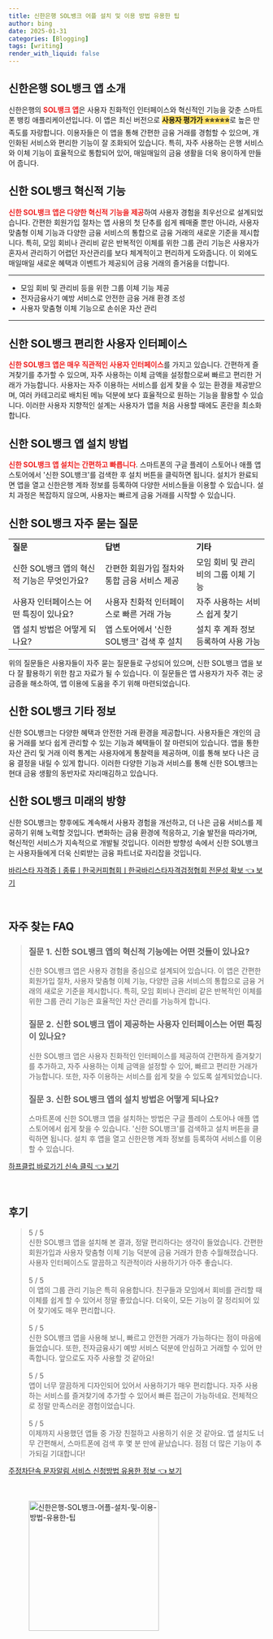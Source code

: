 ```yaml
---
title: 신한은행 SOL뱅크 어플 설치 및 이용 방법 유용한 팁
author: bing
date: 2025-01-31
categories: [Blogging]
tags: [writing]
render_with_liquid: false
---
```



<h2 id='신한은행_SOL뱅크_앱_소개'>신한은행 SOL뱅크 앱 소개</h2>

<p>신한은행의 <b><span style="color: #ee2323;">SOL뱅크 앱</span></b>은 사용자 친화적인 인터페이스와 혁신적인 기능을 갖춘 스마트폰 뱅킹 애플리케이션입니다. 이 앱은 최신 버전으로 <b><span style="background-color: #ffe066;">사용자 평가가 ⭐⭐⭐⭐⭐</span></b>로 높은 만족도를 자랑합니다. 이용자들은 이 앱을 통해 간편한 금융 거래를 경험할 수 있으며, 개인화된 서비스와 편리한 기능이 잘 조화되어 있습니다. 특히, 자주 사용하는 은행 서비스와 이체 기능이 효율적으로 통합되어 있어, 매일매일의 금융 생활을 더욱 용이하게 만들어 줍니다.</p>

<h2 id='신한_SOL뱅크_혁신적_기능'>신한 SOL뱅크 혁신적 기능</h2>

<p><b><span style="color: #ee2323;">신한 SOL뱅크 앱은 다양한 혁신적 기능을 제공</span></b>하여 사용자 경험을 최우선으로 설계되었습니다. 간편한 회원가입 절차는 앱 사용의 첫 단추를 쉽게 꿰매줄 뿐만 아니라, 사용자 맞춤형 이체 기능과 다양한 금융 서비스의 통합으로 금융 거래의 새로운 기준을 제시합니다. 특히, 모임 회비나 관리비 같은 반복적인 이체를 위한 그룹 관리 기능은 사용자가 혼자서 관리하기 어렵던 자산관리를 보다 체계적이고 편리하게 도와줍니다. 이 외에도 매일매일 새로운 혜택과 이벤트가 제공되어 금융 거래의 즐거움을 더합니다.</p>

<hr />

<ul>
    <li>모임 회비 및 관리비 등을 위한 그룹 이체 기능 제공</li>
    <li>전자금융사기 예방 서비스로 안전한 금융 거래 환경 조성</li>
    <li>사용자 맞춤형 이체 기능으로 손쉬운 자산 관리</li>
</ul>

<hr />

<h2 id='신한_SOL뱅크_편리한_사용자_인터페이스'>신한 SOL뱅크 편리한 사용자 인터페이스</h2>

<p><b><span style="color: #ee2323;">신한 SOL뱅크 앱은 매우 직관적인 사용자 인터페이스</span></b>를 가지고 있습니다. 간편하게 즐겨찾기를 추가할 수 있으며, 자주 사용하는 이체 금액을 설정함으로써 빠르고 편리한 거래가 가능합니다. 사용자는 자주 이용하는 서비스를 쉽게 찾을 수 있는 환경을 제공받으며, 여러 카테고리로 배치된 메뉴 덕분에 보다 효율적으로 원하는 기능을 활용할 수 있습니다. 이러한 사용자 지향적인 설계는 사용자가 앱을 처음 사용할 때에도 혼란을 최소화합니다.</p>

<h2 id='신한_SOL뱅크_앱_설치_방법'>신한 SOL뱅크 앱 설치 방법</h2>

<p><b><span style="color: #ee2323;">신한 SOL뱅크 앱 설치는 간편하고 빠릅니다</span></b>. 스마트폰의 구글 플레이 스토어나 애플 앱 스토어에서 '신한 SOL뱅크'를 검색한 후 설치 버튼을 클릭하면 됩니다. 설치가 완료되면 앱을 열고 신한은행 계좌 정보를 등록하여 다양한 서비스들을 이용할 수 있습니다. 설치 과정은 복잡하지 않으며, 사용자는 빠르게 금융 거래를 시작할 수 있습니다.</p>

<h2 id='신한_SOL뱅크_자주_묻는_질문'>신한 SOL뱅크 자주 묻는 질문</h2>

<table>
    <tr>
        <td><b>질문</b></td>
        <td><b>답변</b></td>
        <td><b>기타</b></td>
    </tr>
    <tr>
        <td>신한 SOL뱅크 앱의 혁신적 기능은 무엇인가요?</td>
        <td>간편한 회원가입 절차와 통합 금융 서비스 제공</td>
        <td>모임 회비 및 관리비의 그룹 이체 기능</td>
    </tr>
    <tr>
        <td>사용자 인터페이스는 어떤 특징이 있나요?</td>
        <td>사용자 친화적 인터페이스로 빠른 거래 가능</td>
        <td>자주 사용하는 서비스 쉽게 찾기</td>
    </tr>
    <tr>
        <td>앱 설치 방법은 어떻게 되나요?</td>
        <td>앱 스토어에서 '신한 SOL뱅크' 검색 후 설치</td>
        <td>설치 후 계좌 정보 등록하여 사용 가능</td>
    </tr>
</table>

<p>위의 질문들은 사용자들이 자주 묻는 질문들로 구성되어 있으며, 신한 SOL뱅크 앱을 보다 잘 활용하기 위한 참고 자료가 될 수 있습니다. 이 질문들은 앱 사용자가 자주 겪는 궁금증을 해소하여, 앱 이용에 도움을 주기 위해 마련되었습니다.</p>

<h2 id='신한_SOL뱅크_기타_정보'>신한 SOL뱅크 기타 정보</h2>

<p>신한 SOL뱅크는 다양한 혜택과 안전한 거래 환경을 제공합니다. 사용자들은 개인의 금융 거래를 보다 쉽게 관리할 수 있는 기능과 혜택들이 잘 마련되어 있습니다. 앱을 통한 자산 관리 및 거래 이력 통계는 사용자에게 통찰력을 제공하며, 이를 통해 보다 나은 금융 결정을 내릴 수 있게 합니다. 이러한 다양한 기능과 서비스를 통해 신한 SOL뱅크는 현대 금융 생활의 동반자로 자리매김하고 있습니다.</p>

<h2 id='신한_SOL뱅크_미래의_방향'>신한 SOL뱅크 미래의 방향</h2>

<p>신한 SOL뱅크는 향후에도 계속해서 사용자 경험을 개선하고, 더 나은 금융 서비스를 제공하기 위해 노력할 것입니다. 변화하는 금융 환경에 적응하고, 기술 발전을 따라가며, 혁신적인 서비스가 지속적으로 개발될 것입니다. 이러한 방향성 속에서 신한 SOL뱅크는 사용자들에게 더욱 신뢰받는 금융 파트너로 자리잡을 것입니다.</p>


<p><a class="click-button" title="바리스타 자격증ㅣ종류ㅣ한국커피협회ㅣ한국바리스타자격검정협회 전문성 확보" href="https://aptwhite.github.io/posts/%EB%B0%94%EB%A6%AC%EC%8A%A4%ED%83%80-%EC%9E%90%EA%B2%A9%EC%A6%9D%E3%85%A3%EC%A2%85%EB%A5%98%E3%85%A3%ED%95%9C%EA%B5%AD%EC%BB%A4%ED%94%BC%ED%98%91%ED%9A%8C%E3%85%A3%ED%95%9C%EA%B5%AD%EB%B0%94%EB%A6%AC%EC%8A%A4%ED%83%80%EC%9E%90%EA%B2%A9%EA%B2%80%EC%A0%95%ED%98%91%ED%9A%8C-%EC%A0%84%EB%AC%B8%EC%84%B1-%ED%99%95%EB%B3%B4/" rel="dofollow">바리스타 자격증ㅣ종류ㅣ한국커피협회ㅣ한국바리스타자격검정협회 전문성 확보 👈 보기</a></p><br>
<h2 id='자주_찾는_FAQ'>자주 찾는 FAQ</h2>
<div itemscope="" itemtype="https://schema.org/FAQPage">
<blockquote>
<div itemscope="" itemprop="mainEntity" itemtype="https://schema.org/Question">
<h3 itemprop="name">질문 1. 신한 SOL뱅크 앱의 혁신적 기능에는 어떤 것들이 있나요?</h3>
<div itemscope="" itemprop="acceptedAnswer" itemtype="https://schema.org/Answer">
<span itemprop="text">
<p>신한 SOL뱅크 앱은 사용자 경험을 중심으로 설계되어 있습니다. 이 앱은 간편한 회원가입 절차, 사용자 맞춤형 이체 기능, 다양한 금융 서비스의 통합으로 금융 거래의 새로운 기준을 제시합니다. 특히, 모임 회비나 관리비 같은 반복적인 이체를 위한 그룹 관리 기능은 효율적인 자산 관리를 가능하게 합니다.</p>
</span>
</div>
</div>
<div itemscope="" itemprop="mainEntity" itemtype="https://schema.org/Question">
<h3 itemprop="name">질문 2. 신한 SOL뱅크 앱이 제공하는 사용자 인터페이스는 어떤 특징이 있나요?</h3>
<div itemscope="" itemprop="acceptedAnswer" itemtype="https://schema.org/Answer">
<span itemprop="text">
<p>신한 SOL뱅크 앱은 사용자 친화적인 인터페이스를 제공하여 간편하게 즐겨찾기를 추가하고, 자주 사용하는 이체 금액을 설정할 수 있어, 빠르고 편리한 거래가 가능합니다. 또한, 자주 이용하는 서비스를 쉽게 찾을 수 있도록 설계되었습니다.</p>
</span>
</div>
</div>
<div itemscope="" itemprop="mainEntity" itemtype="https://schema.org/Question">
<h3 itemprop="name">질문 3. 신한 SOL뱅크 앱의 설치 방법은 어떻게 되나요?</h3>
<div itemscope="" itemprop="acceptedAnswer" itemtype="https://schema.org/Answer">
<span itemprop="text">
<p>스마트폰에 신한 SOL뱅크 앱을 설치하는 방법은 구글 플레이 스토어나 애플 앱 스토어에서 쉽게 찾을 수 있습니다. '신한 SOL뱅크'를 검색하고 설치 버튼을 클릭하면 됩니다. 설치 후 앱을 열고 신한은행 계좌 정보를 등록하여 서비스를 이용할 수 있습니다.</p>
</span>
</div>
</div>
</blockquote>
</div>
<p><a class="click-button" title="하프클럽 바로가기 신속 클릭" href="https://aptwhite.github.io/posts/%ED%95%98%ED%94%84%ED%81%B4%EB%9F%BD-%EB%B0%94%EB%A1%9C%EA%B0%80%EA%B8%B0-%EC%8B%A0%EC%86%8D-%ED%81%B4%EB%A6%AD/" rel="dofollow">하프클럽 바로가기 신속 클릭 👈 보기</a></p><br>
<h2 id='후기'>후기</h2>
<div itemscope itemtype="https://schema.org/Product">
  <blockquote>
  <div itemprop="review" itemscope itemtype="https://schema.org/Review">
      <div itemprop="reviewRating" itemscope itemtype="https://schema.org/Rating"> <span itemprop="ratingValue">5</span> / <span itemprop="bestRating">5</span> </div>
      <span itemprop="reviewBody">신한 SOL뱅크 앱을 설치해 본 결과, 정말 편리하다는 생각이 들었습니다. 간편한 회원가입과 사용자 맞춤형 이체 기능 덕분에 금융 거래가 한층 수월해졌습니다. 사용자 인터페이스도 깔끔하고 직관적이라 사용하기가 아주 좋습니다.</span>
  </div>
  <br>
  <div itemprop="review" itemscope itemtype="https://schema.org/Review">
      <div itemprop="reviewRating" itemscope itemtype="https://schema.org/Rating"> <span itemprop="ratingValue">5</span> / <span itemprop="bestRating">5</span> </div>
      <span itemprop="reviewBody">이 앱의 그룹 관리 기능은 특히 유용합니다. 친구들과 모임에서 회비를 관리할 때 이체를 쉽게 할 수 있어서 정말 좋았습니다. 더욱이, 모든 기능이 잘 정리되어 있어 찾기에도 매우 편리합니다.</span>
  </div>
  <br>
  <div itemprop="review" itemscope itemtype="https://schema.org/Review">
      <div itemprop="reviewRating" itemscope itemtype="https://schema.org/Rating"> <span itemprop="ratingValue">5</span> / <span itemprop="bestRating">5</span> </div>
      <span itemprop="reviewBody">신한 SOL뱅크 앱을 사용해 보니, 빠르고 안전한 거래가 가능하다는 점이 마음에 들었습니다. 또한, 전자금융사기 예방 서비스 덕분에 안심하고 거래할 수 있어 만족합니다. 앞으로도 자주 사용할 것 같아요!</span>
  </div>
  <br>
  <div itemprop="review" itemscope itemtype="https://schema.org/Review">
      <div itemprop="reviewRating" itemscope itemtype="https://schema.org/Rating"> <span itemprop="ratingValue">5</span> / <span itemprop="bestRating">5</span> </div>
      <span itemprop="reviewBody">앱이 너무 깔끔하게 디자인되어 있어서 사용하기가 매우 편리합니다. 자주 사용하는 서비스를 즐겨찾기에 추가할 수 있어서 빠른 접근이 가능하네요. 전체적으로 정말 만족스러운 경험이었습니다.</span>
  </div>
  <br>
  <div itemprop="review" itemscope itemtype="https://schema.org/Review">
      <div itemprop="reviewRating" itemscope itemtype="https://schema.org/Rating"> <span itemprop="ratingValue">5</span> / <span itemprop="bestRating">5</span> </div>
      <span itemprop="reviewBody">이제까지 사용했던 앱들 중 가장 친절하고 사용하기 쉬운 것 같아요. 앱 설치도 너무 간편해서, 스마트폰에 검색 후 몇 분 만에 끝났습니다. 점점 더 많은 기능이 추가되길 기대합니다!</span>
  </div>
  </blockquote>
</div>
<p><a class="click-button" title="주정차단속 문자알림 서비스 신청방법 유용한 정보" href="https://aptwhite.github.io/posts/%EC%A3%BC%EC%A0%95%EC%B0%A8%EB%8B%A8%EC%86%8D-%EB%AC%B8%EC%9E%90%EC%95%8C%EB%A6%BC-%EC%84%9C%EB%B9%84%EC%8A%A4-%EC%8B%A0%EC%B2%AD%EB%B0%A9%EB%B2%95-%EC%9C%A0%EC%9A%A9%ED%95%9C-%EC%A0%95%EB%B3%B4/" rel="dofollow">주정차단속 문자알림 서비스 신청방법 유용한 정보 👈 보기</a></p><br>
<figure class="image"><img src="https://aptwhite.github.io/assets/img/thumbnail/신한은행-SOL뱅크-어플-설치-및-이용-방법-유용한-팁.webp" alt="신한은행-SOL뱅크-어플-설치-및-이용-방법-유용한-팁" width="256" height="256"></figure>